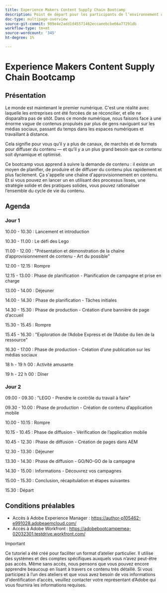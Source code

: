 ```yaml
---
title: Experience Makers Content Supply Chain Bootcamp
description: Point de départ pour les participants de l’environnement de démarrage de la chaîne d’approvisionnement de contenu Experience Makers
doc-type: multipage-overview
source-git-commit: 989e4e2add1d45571462eccaeebcbe66a77291db
workflow-type: tm+mt
source-wordcount: '345'
ht-degree: 1%

---
```


# Experience Makers Content Supply Chain Bootcamp

## Présentation

Le monde est maintenant le premier numérique. C&#39;est une réalité avec laquelle les entreprises ont été forcées de se réconcilier, et elle ne disparaîtra pas de sitôt. Dans ce monde numérique, nous faisons face à une énorme vague de contenus propulsés par plus de gens naviguant sur les médias sociaux, passant du temps dans les espaces numériques et travaillant à distance.

Cela signifie pour vous qu’il y a plus de canaux, de marchés et de formats pour diffuser du contenu — et qu’il y a un plus grand besoin que ce contenu soit dynamique et optimisé.

Ce bootcamp vous apprend à suivre la demande de contenu : il existe un moyen de planifier, de produire et de diffuser du contenu plus rapidement et plus facilement. Ça s&#39;appelle une chaîne d&#39;approvisionnement en contenu. Et si vous pouvez en lancer un en utilisant des processus lisses, une stratégie solide et des pratiques solides, vous pouvez rationaliser l’ensemble du cycle de vie du contenu.

## Agenda

### Jour 1

10.00 - 10.30 : Lancement et introduction

10.30 - 11.00 : Le défi des Lego

11.00 - 12.00 : &quot;Présentation et démonstration de la chaîne d’approvisionnement de contenu - Art du possible&quot;

12.00 - 12.15 : Rompre

12.15 - 13.00 : Phase de planification - Planification de campagne et prise en charge

13.00 - 14.00 : Déjeuner

14.00 - 14.30 : Phase de planification - Tâches initiales

14.30 - 15.30 : Phase de production - Création d’une bannière de page d’accueil

15.30 - 15.45 : Rompre

15.45 - 16.30 : &quot;Exploration de l’Adobe Express et de l’Adobe du lien de la ressource&quot;

16.30 - 17.00 : Phase de production - Création d’une publication sur les médias sociaux

18 h - 19 h 00 : Activité amusante

19 h - 22 h 00 : Dîner


### Jour 2

09.00 - 09.30 : &quot;LEGO - Prendre le contrôle du travail à faire&quot;

09.30 - 10.00 : Phase de production - Création de contenu d’application mobile

10.00 - 10.15 : Rompre

10.15 - 10.45 : Phase de diffusion - Vérification de l’application mobile

10.45 - 12.30 : Phase de diffusion - Création de pages dans AEM

12.30 - 13.30 : Déjeuner

13.30 - 14.30 : Phase de diffusion - GO/NO-GO de la campagne

14.30 - 15.00 : Informations - Découvrez vos campagnes

15.00 - 15.30 : Conclusion, récapitulation et étapes suivantes

15.30 : Départ

## Conditions préalables

- Accès à Adobe Experience Manager : https://author-p105462-e991028.adobeaemcloud.com/
- Accès à Adobe Workfront : https://adobebootcampemea-02032301.testdrive.workfront.com/


>[!IMPORTANT]
>
>Ce tutoriel a été créé pour faciliter un format d’atelier particulier. Il utilise des systèmes et des comptes spécifiques auxquels vous n’avez peut-être pas accès. Même sans accès, nous pensons que vous pouvez encore apprendre beaucoup en lisant à travers ce contenu très détaillé. Si vous participez à l’un des ateliers et que vous avez besoin de vos informations d’identification d’accès, veuillez contacter votre représentant d’Adobe qui vous fournira les informations requises.
